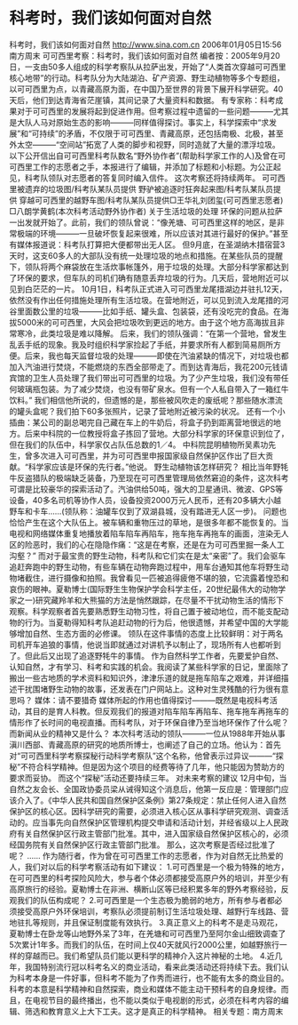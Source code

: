# 科考时，我们该如何面对自然

科考时，我们该如何面对自然
http://www.sina.com.cn 2006年01月05日15:56 南方周末
可可西里考察：科考时，我们该如何面对自然
编者按：2005年9月20日，一支由50多人组成的科学考察队从拉萨出发，开始了“人类首次穿越可可西里核心地带”的行动。科考队分为大陆湖泊、矿产资源、野生动植物等多个专题组，以可可西里为点，以青藏高原为面，在中国乃至世界的背景下展开科学研究。40天后，他们到达青海省茫崖镇，其间记录了大量资料和数据。
有专家称：科考成果对于可可西里的发展将起到促进作用。但考察过程中遗留的一些问题———尤其是大队人马对原始生态的影响———同样值得探讨。事实上，科学探索中“求发展”和“可持续”的矛盾，不仅限于可可西里、青藏高原，还包括南极、北极，甚至外太空———“空间站”拓宽了人类的脚步和视野，同时造就了大量的漂浮垃圾。
以下公开信出自可可西里科考队数名“野外协作者”(帮助科学家工作的人)及曾在可可西里工作的志愿者之手，本报进行了编辑，并添加了标题和小标题。为公正起见，科考队领队对志愿者的答复同时编入信件。
这次考察还将持续两年。
可可西里被遗弃的垃圾图/科考队某队员提供
野驴被追逐时狂奔起来图/科考队某队员提供
穿越可可西里的越野车图/科考队某队员提供□王华礼刘团玺(可可西里志愿者)
□八朗学黄鹤(本次科考活动野外协作者)
关于生活垃圾的处理
环保的问题从拉萨一出发就开始了。此前，我们的领队曾说：“像羌塘、可可西里这样的地区，是非常极端的环境———一旦破坏恢复起来很难，所以应该对其进行最好的保护。”甚至有媒体报道说：科考队打算把大便都带出无人区。
但9月底，在圣湖纳木措宿营3天时，这支60多人的大部队没有统一处理垃圾的地点和措施。在某些队员的提醒下，领队将两个麻袋放在生活炊事帐篷外，用于垃圾的处理。大部分科学家都达到了环保的要求，但车队的司机们确有随意丢弃垃圾的行为。几天后，营地附近可以见到白茫茫的一片。
10月1日，科考队正式进入可可西里龙尾措湖边并驻扎12天，依然没有作出任何措施处理所有生活垃圾。在营地附近，可以见到流入龙尾措的河谷里面数公里的垃圾———比如手纸、罐头盒、包装袋，还有没吃完的食品。在海拔5000米的可可西里，大风会把垃圾吹到更远的地方。由于这个地方高海拔且非常寒冷，此类垃圾是难以降解。
后来，我们的领队强调：“在第一个营地，曾发生乱丢手纸的现象。我及时组织科学家捡起了手纸，并要求所有人都到简易厕所方便。后来，我也每天监督垃圾的处理———即使在汽油紧缺的情况下，对垃圾也都加入汽油进行焚烧，不能燃烧的东西全部带走了。而到达青海后，我花200元钱请宾馆的卫生人员处理了我们带出可可西里的垃圾。为了少产生垃圾，我们没有带任何玻璃瓶包装。为了减少焚烧，也没有带矿泉水。但有一个人私自带入了一箱红牛饮料。”
我们相信他所说的，但遗憾的是，那些被风吹走的废纸呢？那些随水漂流的罐头盒呢？我们拍下60多张照片，记录了营地附近被污染的状况。
还有一个小插曲：某公司的副总喝完自己藏在车上的牛奶后，将盒子扔到距离营地很远的地方。后来中科院的一位教授将盒子拣回了营地。大部分科学家的环保意识到位了，但在我们的队伍中，科学家仅占队伍总数的1／4。
中科院昆明植物所吴素功先生，曾多次进入可可西里，并为可可西里申报国家级自然保护区作出了巨大贡献。“科学家应该是环保的先行者。”他说。
野生动植物该怎样研究？
相比当年野牦牛反盗猎队的极端缺乏装备，乃至现在可可西里管理局依然窘迫的条件，这次科考可谓是比较豪华的探索活动了。汽油供给50吨，强大的卫星通讯、微波、GPS等设备，40多名司机等协作人员，设备投资2000万元人民币，还有20多辆大小越野车和卡车……(领队称：油罐车仅到了双湖县城，没有踏进无人区一步)。
问题也恰恰产生在这个大队伍上。被车辆和重物压过的草地，是很多年都不能恢复的。当电视和网络媒体重复地播放着陷车陷车再陷车，拖车拖车再拖车的画面，渲染无人区的险恶时，我们的心在隐隐作痛：“这是在考察，还是在为可可西里掘一条人工沟壑？”
而对于最宝贵的野生动物，科考队和它们实在是太“亲密”了。我们会驱车追赶奔跑中的野生动物，有些车辆在动物奔跑过程中，用车台通知其他车将野生动物堵截住，进行摄像和拍照。我曾看见一匹被追得疲倦不堪的狼，它流露着惶恐和哀伤的眼神。夏勒博士(国际野生生物保护学会科学主任，20世纪最伟大的动物学家之一)研究藏羚羊和大熊猫的方法是悄然跟踪，在尽量不干扰动物生活的情形下观察。科学观察者首先要熟悉野生动物习性，将自己置于被动地位，而不能支配动物的行为。当夏勒得知科考队追赶动物的行为后，他很遗憾，并希望中国的大学能够增加自然、生态方面的必修课。
领队在这件事情的态度上比较鲜明：对于两名司机开车追狼的事情，他说当即就通过对讲机予以制止了，现场所有人也都听到了。但此后又出现了追逐野牦牛的事情。
作为自然科学工作者，先要爱护自然、认知自然，才有学习、科考和实践的机会。我阅读了某些科学家的日记，里面除了搬出一些古地质的学术资料和知识外，津津乐道的就是拖车陷车之艰难，并详细描述干扰围堵野生动物的故事，还发表在门户网站上。这种对生灵残酷的行为很有意思吗？
媒体：请不要猎奇
媒体所起的作用也值得探讨———既然是电视科考活动，其目的是育人科教。但反观我们的报道对陷车陷车再陷车、拖车拖车再拖车的情形作了长时间的电视直播。而科考队，对于环保自律乃至当地环保作了什么呢？而新闻从业的精神又是什么？
本次科考活动的领队———一位从1988年开始从事滇川西部、青藏高原的研究的地质所博士，也阐述了自己的立场。他认为：首先对“可可西里科学考察探秘行动科学考察队”这个名称，他曾表示过异议———“探秘”不符合科学精神。但是因为这个项目的经费等待了几年，他只能因为赞助方的要求而妥协。
而这个“探秘”活动还要持续三年。
对未来考察的建议
12月中旬，当自然之友会长、全国政协委员梁从诫得知这个消息后，他第一反应是：管理部门应该介入了。《中华人民共和国自然保护区条例》第27条规定：禁止任何人进入自然保护区的核心区。因科学研究的需要，必须进入核心区从事科学研究观测、调查活动的。应当事先向自然保护区管理机构提交申请和活动计划，并经省级以上人民政府有关自然保护区行政主管部门批准。其中，进入国家级自然保护区核心的，必须经国务院有关自然保护区行政主管部门批准。
那么，这次考察是否经过批准了呢？
……
作为随行者，作为曾在可可西里工作的志愿者，作为对自然无比热爱的人，我们对以后的科学考察活动有如下建议：
1.可可西里是一个极为特殊的地方，在可可西里的科考探险风险大，参与者个体必须都接受高原户外的培训，并至少有高原旅行的经验。夏勒博士在非洲、横断山区等已经积累多年的野外考察经验，反观我们的队伍构成呢？
2.可可西里是一个生态极为脆弱的地方，所有参与者都必须接受高原户外环保培训，考察队必须提前制订生活垃圾处理、越野行车线路、营地驻扎等规则，并且保证制度能有效执行。
3.真正意义上的科考不是走马观花，夏勒博士在卧龙等山地野外呆了3年，在羌塘和可可西里乃至阿尔金山细致调查了5次累计1年多。而我们的队伍，在时间上仅40天就风行2000公里，如越野旅行一样的穿越而已。我们希望队员们能以更科学的精神介入这片神秘的土地。
4.近几年，我国特别流行冠以科考名义的商业活动，看来此类活动还将持续下去。我们认为科考本身是一件好事，但科考不能为了作秀而进行，也不能有太多的商业目的。科考的本意是科学精神和自然探索，商业和媒体不能主动干预科考的自身规律。而且，在电视节目的最终播出，也不能以类似于电视剧的形式，必须在科考内容的编辑、筛选和教育意义上大下工夫。这才是真正的科学精神。
相关专题：南方周末 


